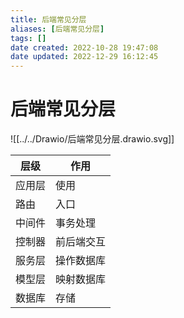 ```yaml
---
title: 后端常见分层
aliases: [后端常见分层]
tags: []
date created: 2022-10-28 19:47:08
date updated: 2022-12-29 16:12:45
---
```


# 后端常见分层

![[../../Drawio/后端常见分层.drawio.svg]]

| 层级   | 作用 |
| ------ | ---- |
| 应用层 |  使用    |
| 路由   |  入口    |
| 中间件 | 事务处理     |
| 控制器 |   前后端交互   |
| 服务层 |  操作数据库    |
| 模型层 |  映射数据库    |
| 数据库 |   存储   |
